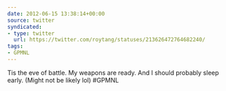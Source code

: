 ```yaml
---
date: 2012-06-15 13:38:14+00:00
source: twitter
syndicated:
- type: twitter
  url: https://twitter.com/roytang/statuses/213626472764682240/
tags:
- GPMNL
---
```


Tis the eve of battle. My weapons are ready. And I should probably sleep early. (Might not be likely lol) #GPMNL